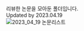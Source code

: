 리뷰한 논문을 모아둔 폴더입니다.  
Updated by 2023.04.19  
![2023_04_19 논문리스트](https://user-images.githubusercontent.com/98992915/233109547-9ee2dcd5-c2e7-402d-8d8f-135c4d601504.jpg)

